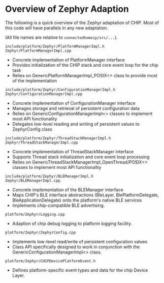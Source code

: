 # Overview of Zephyr Adaption

The following is a quick overview of the Zephyr adaptation of CHIP. Most of this
code will have parallels in any new adaptation.

(All file names are relative to `connectedhomeip/src/...`).

`include/platform/Zephyr/PlatformManagerImpl.h`<br>`Zephyr/PlatformManagerImpl.cpp`

-   Concrete implementation of PlatformManager interface
-   Provides initialization of the CHIP stack and core event loop for the chip
    task
-   Relies on GenericPlatformManagerImpl_POSIX<> class to provide most of the
    implementation

`include/platform/Zephyr/ConfigurationManagerImpl.h`<br>`Zephyr/ConfigurationManagerImpl.cpp`

-   Concrete implementation of ConfigurationManager interface
-   Manages storage and retrieval of persistent configuration data
-   Relies on GenericConfigurationManagerImpl<> classes to implement most API
    functionality
-   Delegates low-level reading and writing of persistent values to ZephyrConfig
    class

`include/platform/Zephyr/ThreadStackManagerImpl.h`<br>`Zephyr/ThreadStackManagerImpl.cpp`

-   Concrete implementation of ThreadStackManager interface
-   Supports Thread stack initialization and core event loop processing
-   Relies on GenericThreadStackManagerImpl_OpenThread/POSIX<> classes to
    implement most API functionaltiy

`include/platform/Zephyr/BLEManagerImpl.h`<br>`Zephyr/BLEManagerImpl.cpp`

-   Concrete implementation of the BLEManager interface
-   Maps CHIP's BLE interface abstractions (BleLayer, BlePlatformDelegate,
    BleApplicationDelegate) onto the platform's native BLE services
-   Implements chip-compatible BLE advertising.

`platform/Zephyr/Logging.cpp`

-   Adaption of chip debug logging to platform logging facility.

`platform/Zephyr/ZephyrConfig.cpp`

-   Implements low-level read/write of persistent configuration values
-   Class API specifically designed to work in conjunction with the
    GenericConfigurationManagerImpl<> class.

`platform/Zephyr/CHIPDevicePlatformEvent.h`

-   Defines platform-specific event types and data for the chip Device Layer.
